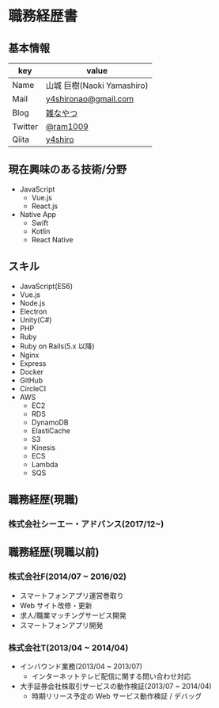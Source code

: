 # 職務経歴書
## 基本情報
|key|value|
|---|-----|
|Name|山城 巨樹(Naoki Yamashiro)|
|Mail|y4shironao@gmail.com|
|Blog|[雑なやつ](http://ram.hatenablog.jp/)|
|Twitter|[@ram1009](https://twitter.com/ram1009)|
|Qiita|[y4shiro](http://qiita.com/y4shiro)|

## 現在興味のある技術/分野
- JavaScript
  - Vue.js
  - React.js
- Native App
  - Swift
  - Kotlin
  - React Native

## スキル
- JavaScript(ES6)
- Vue.js
- Node.js
- Electron
- Unity(C#)
- PHP
- Ruby
- Ruby on Rails(5.x 以降)
- Nginx
- Express
- Docker
- GitHub
- CircleCI
- AWS
  - EC2
  - RDS
  - DynamoDB
  - ElastiCache
  - S3
  - Kinesis
  - ECS
  - Lambda
  - SQS

## 職務経歴(現職)
### 株式会社シーエー・アドバンス(2017/12~)

## 職務経歴(現職以前)
### 株式会社F(2014/07 ~ 2016/02)
- スマートフォンアプリ運営巻取り
- Web サイト改修・更新
- 求人/職業マッチングサービス開発
- スマートフォンアプリ開発

### 株式会社T(2013/04 ~ 2014/04)
- インバウンド業務(2013/04 ~ 2013/07)
  - インターネットテレビ配信に関する問い合わせ対応
- 大手証券会社株取引サービスの動作検証(2013/07 ~ 2014/04)
  - 時期リリース予定の Web サービス動作検証 / デバッグ
